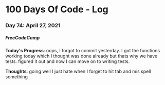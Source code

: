 # 100 Days Of Code - Log
### Day 74: April 27, 2021
##### FreeCodeCamp 

**Today's Progress**: oops, I forgot to commit yesterday. I got the functions working today which I thought was done already but thats why we have tests. figured it out and now I can move on to writing tests.

**Thoughts**: going well I just hate when I forget to hit tab and mis spell something 